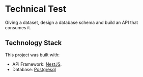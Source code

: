 # Technical Test

Giving a dataset, design a database schema and build an API that consumes it.

## Technology Stack

This project was built with:

- API Framework: [NestJS](https://nestjs.com/).
- Database: [Postgresql](https://www.postgresql.org/)
